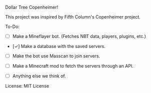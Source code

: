 Dollar Tree Copenheimer! 

This project was inspired by Fifth Column's Copenheimer project. 

To-Do:
- [ ] Make a Mineflayer bot. (Fetches NBT data, players, plugins, etc.)
- [✓] Make a database with the saved servers.
- [ ] Make the bot use Masscan to join servers.
- [ ] Make a Minecraft mod to fetch the servers through an API.
- [ ] Anything else we think of.


License:
MIT License

